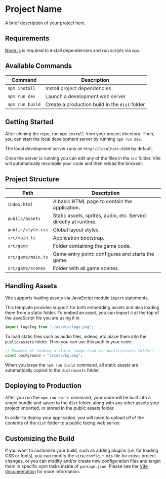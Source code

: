 # Project Name

A brief description of your project here.

## Requirements

[Node.js](https://nodejs.org) is required to install dependencies and run scripts via `npm`.

## Available Commands

| Command         | Description                                    |
| --------------- | ---------------------------------------------- |
| `npm install`   | Install project dependencies                   |
| `npm run dev`   | Launch a development web server                |
| `npm run build` | Create a production build in the `dist` folder |

## Getting Started

After cloning the repo, run `npm install` from your project directory. Then, you can start the local development server by running `npm run dev`.

The local development server runs on `http://localhost:8080` by default.

Once the server is running you can edit any of the files in the `src` folder. Vite will automatically recompile your code and then reload the browser.

## Project Structure

| Path               | Description                                                     |
| ------------------ | --------------------------------------------------------------- |
| `index.html`       | A basic HTML page to contain the application.                   |
| `public/assets`    | Static assets, sprites, audio, etc. Served directly at runtime. |
| `public/style.css` | Global layout styles.                                           |
| `src/main.ts`      | Application bootstrap.                                          |
| `src/game`         | Folder containing the game code.                                |
| `src/game/main.ts` | Game entry point: configures and starts the game.               |
| `src/game/scenes`  | Folder with all game scenes.                                    |

## Handling Assets

Vite supports loading assets via JavaScript module `import` statements.

This template provides support for both embedding assets and also loading them from a static folder. To embed an asset, you can import it at the top of the JavaScript file you are using it in:

```js
import logoImg from "./assets/logo.png";
```

To load static files such as audio files, videos, etc place them into the `public/assets` folder. Then you can use this path in your code:

```js
// Example of loading a static image from the public/assets folder:
const background = "assets/bg.png";
```

When you issue the `npm run build` command, all static assets are automatically copied to the `dist/assets` folder.

## Deploying to Production

After you run the `npm run build` command, your code will be built into a single bundle and saved to the `dist` folder, along with any other assets your project imported, or stored in the public assets folder.

In order to deploy your application, you will need to upload _all_ of the contents of the `dist` folder to a public facing web server.

## Customizing the Build

If you want to customize your build, such as adding plugins (i.e. for loading CSS or fonts), you can modify the `vite/config.*.mjs` file for cross-project changes, or you can modify and/or create new configuration files and target them in specific npm tasks inside of `package.json`. Please see the [Vite documentation](https://vitejs.dev/) for more information.
